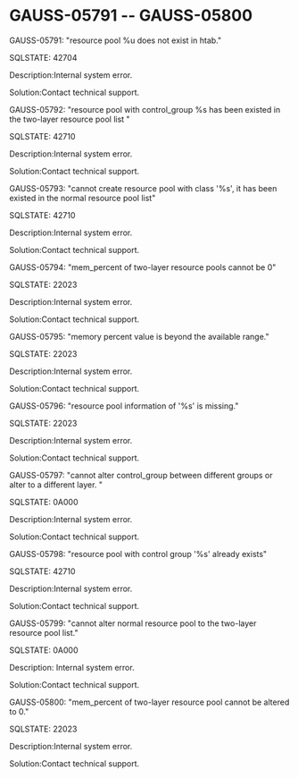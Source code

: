 # GAUSS-05791 -- GAUSS-05800<a name="EN-US_TOPIC_0302073129"></a>

GAUSS-05791: "resource pool %u does not exist in htab."

SQLSTATE: 42704

Description:Internal system error.

Solution:Contact technical support.

GAUSS-05792: "resource pool with control\_group %s has been existed in the two-layer resource pool list "

SQLSTATE: 42710

Description:Internal system error.

Solution:Contact technical support.

GAUSS-05793: "cannot create resource pool with class '%s', it has been existed in the normal resource pool list"

SQLSTATE: 42710

Description:Internal system error.

Solution:Contact technical support.

GAUSS-05794: "mem\_percent of two-layer resource pools cannot be 0"

SQLSTATE: 22023

Description:Internal system error.

Solution:Contact technical support.

GAUSS-05795: "memory percent value is beyond the available range."

SQLSTATE: 22023

Description:Internal system error.

Solution:Contact technical support.

GAUSS-05796: "resource pool information of '%s' is missing."

SQLSTATE: 22023

Description:Internal system error.

Solution:Contact technical support.

GAUSS-05797: "cannot alter control\_group between different groups or alter to a different layer. "

SQLSTATE: 0A000

Description:Internal system error.

Solution:Contact technical support.

GAUSS-05798: "resource pool with control group '%s' already exists"

SQLSTATE: 42710

Description:Internal system error.

Solution:Contact technical support.

GAUSS-05799: "cannot alter normal resource pool to the two-layer resource pool list."

SQLSTATE: 0A000

Description: Internal system error.

Solution:Contact technical support.

GAUSS-05800: "mem\_percent of two-layer resource pool cannot be altered to 0."

SQLSTATE: 22023

Description:Internal system error.

Solution:Contact technical support.

